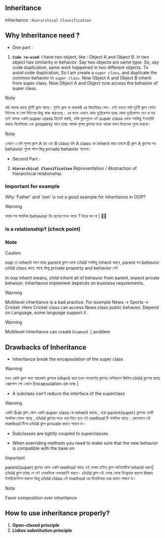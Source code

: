 ## Inheritance

Inheritance : `Hierarchical Classification`

## Why Inheritance need ?

* One part : 
1. __`Code re-used`__: I have two object, like : Object A and Object B. In two object has similarity in behavior. Say two objects are same type. So, say code duplication, same work happened in two different objects. To avoid code duplication, So I am create a `super class`, and duplicate the common behavior in `super class`. Now Object A and Object B inherit from super class. Now Object A and Object now access the behavior of super class.

> [!NOTE]
> ধরি আমার কাছে দুইটি ক্লাস আছে। দুইটা ক্লাস বা অবজেক্ট এর বিহেবিয়ার সেম। তাই বলতে পারি দুইটি ক্লাস সেইম টাইপের বা সেম টাইপের কিছু কাজ করতেছে। এর ফলে এখানে কোড ডুপ্লিকেশন হচ্ছে কোড ডুপ্লিকেশন যেন না হয় তাই আমরা একটা super class ক্রিয়েট করছি, বাকি ক্লাসগুলো ওই super class থেকে সবকিছু ইনহেরিট করছে বিহেভিয়ার এবং property মানে হচ্ছে আমরা সুপার ক্লাসের মধ্যে আমরা কমন বিহেভের গুলো রাখবো।

> [!NOTE]
> এখানে এ যদি সুপার ক্লাস A হয় এবং B class যদি A class কে inherit করে তাহলে B ক্লাস A ক্লাসের সব behavior গুলো পাবে কিন্তু private behavior পাবেনা।

* Second Part : 
2. __`Hierarchical Classification`__ Representation / Abstraction of hierarchical relationship.

### Important for example

Why 'Father' and 'son' is not a good example for Inheritance in OOP?

> [!WARNING]
> বাবার সব পাবলিক behavior কি ছেলের মধ্যে থাকে ? উত্তর হল না | 🙂🙃

### __is a relationship?__ (check point)

### Note

> [!CAUTION]
> oop তে inherit মানে হচ্ছে parent ক্লাস থেকে child সবকিছু inherit করবে, parent সব behavior child class কাছে আছে কিন্তু private property and behavior নেই

In oop inherit means, child inherit all of behavior from parent, expect private behavior. Inheritance implement depends on business requirements.

> [!WARNING]
> Multilevel inheritance is a bad practice. For example News -> Sports -> Cricket. Here Cricket class can access News class public behavior. Depend on Language, some language support it .

> [!WARNING]
> Multilevel inheritance can create `Diamond 💎` problem

## Drawbacks of Inheritance

- Inheritance break the encapsulation of the super class

> [!WARNING]
> যখন একটা ক্লাস অন্য আরেকটা ক্লাসকে inherit করে তখন প্যারেন্টের ক্লাসের বেশিরভাগ জিনিস child ক্লাসের কাছে এক্সপোস সো এখানে Encapsulation ব্রেক হচ্ছে |

- A subclass can't reduce the interface of the superclass

> [!WARNING]
> একটা Sub ক্লাস কোন একটা super class কে inherit করছে , ধরো parent(super) ক্লাসের একটি পাবলিক মেথড আছে , child ক্লাসের মধ্যে ধরে নিতে হবে ওই method টি পাবলিক আছে। কোনভাবে ওই method টিকে child ক্লাস private করতে পারবে না।

- Subclasses are tightly coupled to superclasses

- When overriding methods you need to make sure that the new behavior is compatible with the base on

> [!IMPORTANT]
> parent(super) ক্লাসের কোন একটা method আছে ওই মেথড চাইল্ড ক্লাস অটোমেটিক inherit করবে| child ক্লাস চাচ্ছে যে ওই মেথরটাকে ওভাররাইট করবে। child ক্লাস ওই মেথর থেকে ডিক্লেয়ার করলো then ইমপ্লিমেন্টেশন করলো কিন্তু child class এই method এর বিহেভিয়ার চেঞ্জ করতে পারবে না।

> [!NOTE]
> Favor composition over inheritance

## How to use inheritance properly?

1. __Open-closed principle__
2. __Liskov substitution principle__
